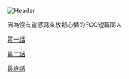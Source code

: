 ![Header](ti19-2.png)


因為沒有靈感寫來放鬆心情的FGO短篇同人

[第一話](/FGO/FGO1.html)

[第二話](/FGO/FGO2.html)

[最終話](/FGO/FGO3.html)

